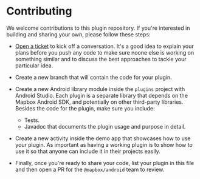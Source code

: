 # Contributing

We welcome contributions to this plugin repository. If you're interested in building and sharing your own, please follow these steps:

- [Open a ticket](https://github.com/maplibre/maplibre-plugins-android/issues/new) to kick off a conversation. It's a good idea to explain your plans before you push any code to make sure noone else is working on something similar and to discuss the best approaches to tackle your particular idea.

- Create a new branch that will contain the code for your plugin.

- Create a new Android library module inside the `plugins` project with Android Studio. Each plugin is a separate library that depends on the Mapbox Android SDK, and potentially on other third-party libraries. Besides the code for the plugin, make sure you include:

  - Tests.
  - Javadoc that documents the plugin usage and purpose in detail.

- Create a new activity inside the demo app that showcases how to use your plugin. As important as having a working plugin is to show how to use it so that anyone can include it in their projects easily.

- Finally, once you're ready to share your code, list your plugin in this file and then open a PR for the `@mapbox/android` team to review.
